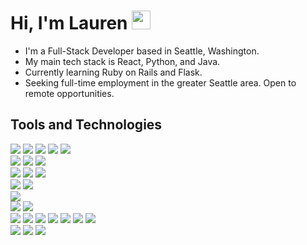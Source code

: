 # Hi, I'm Lauren <img src="https://raw.githubusercontent.com/iampavangandhi/iampavangandhi/master/gifs/Hi.gif" width="30px" />

- I'm a Full-Stack Developer based in Seattle, Washington. 
- My main tech stack is React, Python, and Java. 
- Currently learning Ruby on Rails and Flask.
- Seeking full-time employment in the greater Seattle area. Open to remote opportunities.

## Tools and Technologies
![](https://img.shields.io/badge/Lang-Java-informational?style=plastic&logo=Java&logoColor=white&color=f72585) ![](https://img.shields.io/badge/Lang-Python-informational?style=plastic&logo=Python&logoColor=white&color=f72585) ![](https://img.shields.io/badge/Lang-JavaScript-informational?style=plastic&logo=JavaScript&logoColor=white&color=f72585) ![](https://img.shields.io/badge/Lang-CSS-informational?style=plastic&logo=CSS%20Wizardry&logoColor=white&color=f72585) ![](https://img.shields.io/badge/Lang-HTML5-informational?style=plastic&logo=HTML5&logoColor=white&color=f72585)
<br /> 
![](https://img.shields.io/badge/Lib-React-informational?style=plastic&logo=React&logoColor=white&color=b5179e) ![](https://img.shields.io/badge/Lib-Material%20UI-informational?style=plastic&logo=Material%20UI&logoColor=white&color=b5179e) ![](https://img.shields.io/badge/Lib-Ant%20Design-informational?style=plastic&logo=Ant%20Design&logoColor=white&color=b5179e) 
<br />
![](https://img.shields.io/badge/FW-Redux-informational?style=plastic&logo=Redux&logoColor=white&color=7209b7) ![](https://img.shields.io/badge/FW-Spring-informational?style=plastic&logo=Spring&logoColor=white&color=7209b7) ![](https://img.shields.io/badge/FW-LESS-informational?style=plastic&logo=less&logoColor=white&color=7209b7) 
<br />
![](https://img.shields.io/badge/Test-Cypress-informational?style=plastic&logo=Cypress&logoColor=white&color=3a0ca3) ![](https://img.shields.io/badge/Test-React%20Testing%20Library-informational?style=plastic&logo=React&logoColor=white&color=3a0ca3)
<br />
![](https://img.shields.io/badge/DB-PostgreSQL-informational?style=plastic&logo=PostgreSQL&logoColor=white&color=3f37c9) 
<br />
![](https://img.shields.io/badge/Editor-IntelliJ%20IDEA-informational?style=plastic&logo=IntelliJ%20IDEA&logoColor=white&color=4361ee) ![](https://img.shields.io/badge/Editor-VS%20Code-informational?style=plastic&logo=Visual%20Studio%20Code&logoColor=white&color=4361ee) 
<br />
![](https://img.shields.io/badge/Tool-Git-informational?style=plastic&logo=Git&logoColor=white&color=4361ee) ![](https://img.shields.io/badge/Tool-GitHub-informational?style=plastic&logo=GitHub&logoColor=white&color=4361ee) ![](https://img.shields.io/badge/Tool-Postman-informational?style=plastic&logo=Postman&logoColor=white&color=4361ee) ![](https://img.shields.io/badge/Tool-Vercel-informational?style=plastic&logo=Vercel&logoColor=white&color=4361ee) ![](https://img.shields.io/badge/Tool-Netlify-informational?style=plastic&logo=Netlify&logoColor=white&color=4361ee) ![](https://img.shields.io/badge/Tool-Heroku-informational?style=plastic&logo=Heroku&logoColor=white&color=4361ee) ![](https://img.shields.io/badge/Tool-AWS%20Amplify-informational?style=plastic&logo=Amazon%20Web%20Services&logoColor=white&color=4361ee) 
<br />
![](https://img.shields.io/badge/SD-RESTful%20APIs-informational?style=plastic&logo=none&logoColor=white&color=4895ef) ![](https://img.shields.io/badge/SD-AGILE%20Development-informational?style=plastic&logo=none&logoColor=white&color=4895ef) ![](https://img.shields.io/badge/SD-Object%20Oriented%20Programming-informational?style=plastic&logo=none&logoColor=white&color=4895ef)
